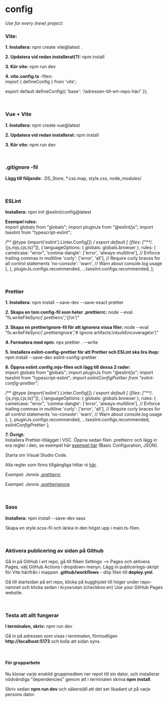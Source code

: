 # config
*Use for every (new) project:*

### Vite:
**1. Installera:** npm create vite@latest .

**2. Updatera vid redan installerat(?):** npm install

**3. Kör vite:** npm run dev

**4. vite.config.ts** -filen: <br>
import { defineConfig } from 'vite';

export default defineConfig({
  'base': '/adressen-till-ert-repo-här/'
});

<br>

### Vue + Vite
**1. Installera:** npm create vue@latest

**2. Updatera vid redan installerat:** npm install

**3. Kör vite:** npm run dev

<br>

### .gitignore -fil
**Lägg till följande:** .DS_Store, *.css.map, style.css, node_modules/

<br>

### ESLint
**Installera:** npm init @eslint/config@latest

**Exempel rules:** <br>
import globals from "globals";
import pluginJs from "@eslint/js";
import tseslint from "typescript-eslint";

/** @type {import('eslint').Linter.Config[]} */
export default [
  {files: ["**/*.{js,mjs,cjs,ts}"]},
  {
    languageOptions: { globals: globals.browser },
    rules: {
      camelcase: "error",
      'comma-dangle': ['error', 'always-multiline'], // Enforce trailing commas in multiline
      'curly': ['error', 'all'], // Require curly braces for all control statements
      'no-console': 'warn', // Warn about console.log usage
    },
  },
  pluginJs.configs.recommended,
  ...tseslint.configs.recommended,
];

<br>

### Prettier
**1. Installera:** npm install --save-dev --save-exact prettier

**2. Skapa en tom config-fil som heter .prettierrc:** node --eval "fs.writeFileSync('.prettierrc','{}\n')"

**3. Skapa en prettierignore-fil för att ignorera vissa filer:** node --eval "fs.writeFileSync('.prettierignore','# Ignore artifacts:\nbuild\ncoverage\n')"

**4. Formatera med npm:** npx prettier . --write

**5. Installera eslint-config-prettier för att Prettier och ESLint ska lira ihop:** npm install --save-dev eslint-config-prettier

**6. Öppna eslint.config.mjs-filen och lägg till dessa 2 rader:** <br>
import globals from "globals";
import pluginJs from "@eslint/js";
import tseslint from "typescript-eslint";
*import eslintConfigPrettier from "eslint-config-prettier";*

/** @type {import('eslint').Linter.Config[]} */
export default [
  {files: ["**/*.{js,mjs,cjs,ts}"]},
  {
    languageOptions: { globals: globals.browser },
    rules: {
      camelcase: "error",
      'comma-dangle': ['error', 'always-multiline'], // Enforce trailing commas in multiline
      'curly': ['error', 'all'], // Require curly braces for all control statements
      'no-console': 'warn', // Warn about console.log usage
    },
  },
  pluginJs.configs.recommended,
  ...tseslint.configs.recommended,
  *eslintConfigPrettier*
];

**7. Övrigt:** <br>
Installera Prettier-tillägget i VSC.
Öppna sedan filen .prettierrc och lägg in era regler i den, se exempel här [exempel här](https://prettier.io/docs/en/configuration#basic-configuration) (Basic Configuration, JSON).

Starta om Visual Studio Code.

Alla regler som finns tillgängliga hittar ni [här](https://prettier.io/docs/en/options).

Exempel: Jennis [.prettierrc](https://github.com/postmodernistx/configs/blob/main/.prettierrc.json)

Exempel: Jennis [.prettierignore](https://github.com/postmodernistx/configs/blob/main/.prettierignore)

<br>

### Sass
**Installera:** npm install --save-dev sass

Skapa en style.scss-fil och länka in den högst upp i main.ts-filen.

<br>

### Aktivera publicering av sidan på Github
Gå in på GitHub i ert repo, gå till fliken Settings --> Pages och aktivera Pages, välj GitHub Actions i dropdown-menyn. Lägg in publicerings-skript för Vite härifrån i mappen **.github/workflows** - döp filen till **deploy.yml**.

Gå till startsidan på ert repo, klicka på kugghjulet till höger under repo-namnet och klicka sedan i kryssrutan (checkbox:en) Use your GitHub Pages website.

<br>

### Testa att allt fungerar
**I terminalen, skriv:** npm run dev

Gå in på adressen som visas i terminalen, förmodligen **http://localhost:5173** och kolla att sidan syns.

<br>

#### För grupparbete
Nu klonar varje enskild gruppmedlem ner repot till sin dator, och installerar nödvändiga "dependencies" genom att i terminalen skriva **npm install**.

Skriv sedan **npm run dev** och säkerställ att det ser likadant ut på varje persons dator.

